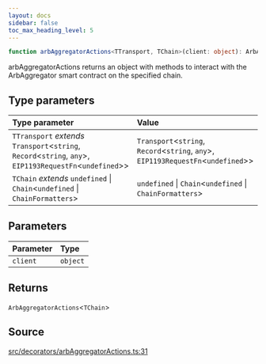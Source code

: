 ```yaml
---
layout: docs
sidebar: false
toc_max_heading_level: 5
---
```


```ts
function arbAggregatorActions<TTransport, TChain>(client: object): ArbAggregatorActions<TChain>
```

arbAggregatorActions returns an object with methods to interact with the
ArbAggregator smart contract on the specified chain.

## Type parameters

| Type parameter | Value |
| :------ | :------ |
| `TTransport` *extends* `Transport`\<`string`, `Record`\<`string`, `any`\>, `EIP1193RequestFn`\<`undefined`\>\> | `Transport`\<`string`, `Record`\<`string`, `any`\>, `EIP1193RequestFn`\<`undefined`\>\> |
| `TChain` *extends* `undefined` \| `Chain`\<`undefined` \| `ChainFormatters`\> | `undefined` \| `Chain`\<`undefined` \| `ChainFormatters`\> |

## Parameters

| Parameter | Type |
| :------ | :------ |
| `client` | `object` |

## Returns

`ArbAggregatorActions`\<`TChain`\>

## Source

[src/decorators/arbAggregatorActions.ts:31](https://github.com/OffchainLabs/arbitrum-orbit-sdk/blob/cfcbd32d6879cf7817a33b24f062a0fd879ea257/src/decorators/arbAggregatorActions.ts#L31)
